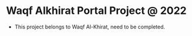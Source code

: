 # Waqf Alkhirat Portal Project @ 2022 

- This project belongs to Waqf Al-Khirat, need to be completed.

